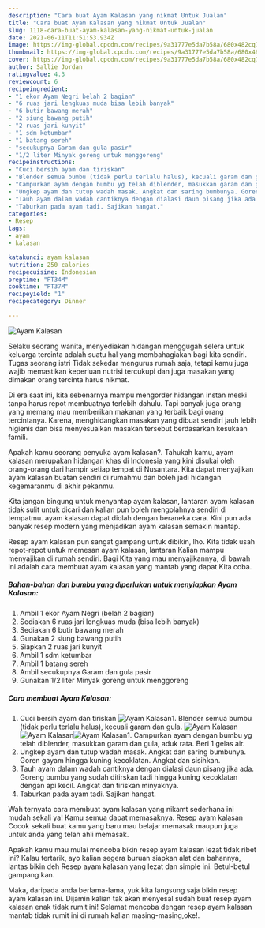 ```yaml
---
description: "Cara buat Ayam Kalasan yang nikmat Untuk Jualan"
title: "Cara buat Ayam Kalasan yang nikmat Untuk Jualan"
slug: 1118-cara-buat-ayam-kalasan-yang-nikmat-untuk-jualan
date: 2021-06-11T11:51:53.934Z
image: https://img-global.cpcdn.com/recipes/9a31777e5da7b58a/680x482cq70/ayam-kalasan-foto-resep-utama.jpg
thumbnail: https://img-global.cpcdn.com/recipes/9a31777e5da7b58a/680x482cq70/ayam-kalasan-foto-resep-utama.jpg
cover: https://img-global.cpcdn.com/recipes/9a31777e5da7b58a/680x482cq70/ayam-kalasan-foto-resep-utama.jpg
author: Sallie Jordan
ratingvalue: 4.3
reviewcount: 6
recipeingredient:
- "1 ekor Ayam Negri belah 2 bagian"
- "6 ruas jari lengkuas muda bisa lebih banyak"
- "6 butir bawang merah"
- "2 siung bawang putih"
- "2 ruas jari kunyit"
- "1 sdm ketumbar"
- "1 batang sereh"
- "secukupnya Garam dan gula pasir"
- "1/2 liter Minyak goreng untuk menggoreng"
recipeinstructions:
- "Cuci bersih ayam dan tiriskan"
- "Blender semua bumbu (tidak perlu terlalu halus), kecuali garam dan gula."
- "Campurkan ayam dengan bumbu yg telah diblender, masukkan garam dan gula, aduk rata. Beri 1 gelas air."
- "Ungkep ayam dan tutup wadah masak. Angkat dan saring bumbunya. Goren gayam hingga kuning kecoklatan. Angkat dan sisihkan."
- "Tauh ayam dalam wadah cantiknya dengan dialasi daun pisang jika ada. Goreng bumbu yang sudah ditirskan tadi hingga kuning kecoklatan dengan api kecil. Angkat dan tiriskan minyaknya."
- "Taburkan pada ayam tadi. Sajikan hangat."
categories:
- Resep
tags:
- ayam
- kalasan

katakunci: ayam kalasan 
nutrition: 250 calories
recipecuisine: Indonesian
preptime: "PT34M"
cooktime: "PT37M"
recipeyield: "1"
recipecategory: Dinner

---
```



![Ayam Kalasan](https://img-global.cpcdn.com/recipes/9a31777e5da7b58a/680x482cq70/ayam-kalasan-foto-resep-utama.jpg)

Selaku seorang wanita, menyediakan hidangan menggugah selera untuk keluarga tercinta adalah suatu hal yang membahagiakan bagi kita sendiri. Tugas seorang istri Tidak sekedar mengurus rumah saja, tetapi kamu juga wajib memastikan keperluan nutrisi tercukupi dan juga masakan yang dimakan orang tercinta harus nikmat.

Di era  saat ini, kita sebenarnya mampu mengorder hidangan instan meski tanpa harus repot membuatnya terlebih dahulu. Tapi banyak juga orang yang memang mau memberikan makanan yang terbaik bagi orang tercintanya. Karena, menghidangkan masakan yang dibuat sendiri jauh lebih higienis dan bisa menyesuaikan masakan tersebut berdasarkan kesukaan famili. 



Apakah kamu seorang penyuka ayam kalasan?. Tahukah kamu, ayam kalasan merupakan hidangan khas di Indonesia yang kini disukai oleh orang-orang dari hampir setiap tempat di Nusantara. Kita dapat menyajikan ayam kalasan buatan sendiri di rumahmu dan boleh jadi hidangan kegemaranmu di akhir pekanmu.

Kita jangan bingung untuk menyantap ayam kalasan, lantaran ayam kalasan tidak sulit untuk dicari dan kalian pun boleh mengolahnya sendiri di tempatmu. ayam kalasan dapat diolah dengan beraneka cara. Kini pun ada banyak resep modern yang menjadikan ayam kalasan semakin mantap.

Resep ayam kalasan pun sangat gampang untuk dibikin, lho. Kita tidak usah repot-repot untuk memesan ayam kalasan, lantaran Kalian mampu menyajikan di rumah sendiri. Bagi Kita yang mau menyajikannya, di bawah ini adalah cara membuat ayam kalasan yang mantab yang dapat Kita coba.

<!--inarticleads1-->

##### Bahan-bahan dan bumbu yang diperlukan untuk menyiapkan Ayam Kalasan:

1. Ambil 1 ekor Ayam Negri (belah 2 bagian)
1. Sediakan 6 ruas jari lengkuas muda (bisa lebih banyak)
1. Sediakan 6 butir bawang merah
1. Gunakan 2 siung bawang putih
1. Siapkan 2 ruas jari kunyit
1. Ambil 1 sdm ketumbar
1. Ambil 1 batang sereh
1. Ambil secukupnya Garam dan gula pasir
1. Gunakan 1/2 liter Minyak goreng untuk menggoreng




<!--inarticleads2-->

##### Cara membuat Ayam Kalasan:

1. Cuci bersih ayam dan tiriskan
<img src="https://img-global.cpcdn.com/steps/39201260638cf2c3/160x128cq70/ayam-kalasan-langkah-memasak-1-foto.jpg" alt="Ayam Kalasan">1. Blender semua bumbu (tidak perlu terlalu halus), kecuali garam dan gula.
<img src="https://img-global.cpcdn.com/steps/89df39f290bfa8cc/160x128cq70/ayam-kalasan-langkah-memasak-2-foto.jpg" alt="Ayam Kalasan"><img src="https://img-global.cpcdn.com/steps/81919754febe89c3/160x128cq70/ayam-kalasan-langkah-memasak-2-foto.jpg" alt="Ayam Kalasan"><img src="https://img-global.cpcdn.com/steps/9fef6ebbe2bbc685/160x128cq70/ayam-kalasan-langkah-memasak-2-foto.jpg" alt="Ayam Kalasan">1. Campurkan ayam dengan bumbu yg telah diblender, masukkan garam dan gula, aduk rata. Beri 1 gelas air.
1. Ungkep ayam dan tutup wadah masak. Angkat dan saring bumbunya. Goren gayam hingga kuning kecoklatan. Angkat dan sisihkan.
1. Tauh ayam dalam wadah cantiknya dengan dialasi daun pisang jika ada. Goreng bumbu yang sudah ditirskan tadi hingga kuning kecoklatan dengan api kecil. Angkat dan tiriskan minyaknya.
1. Taburkan pada ayam tadi. Sajikan hangat.




Wah ternyata cara membuat ayam kalasan yang nikamt sederhana ini mudah sekali ya! Kamu semua dapat memasaknya. Resep ayam kalasan Cocok sekali buat kamu yang baru mau belajar memasak maupun juga untuk anda yang telah ahli memasak.

Apakah kamu mau mulai mencoba bikin resep ayam kalasan lezat tidak ribet ini? Kalau tertarik, ayo kalian segera buruan siapkan alat dan bahannya, lantas bikin deh Resep ayam kalasan yang lezat dan simple ini. Betul-betul gampang kan. 

Maka, daripada anda berlama-lama, yuk kita langsung saja bikin resep ayam kalasan ini. Dijamin kalian tak akan menyesal sudah buat resep ayam kalasan enak tidak rumit ini! Selamat mencoba dengan resep ayam kalasan mantab tidak rumit ini di rumah kalian masing-masing,oke!.

